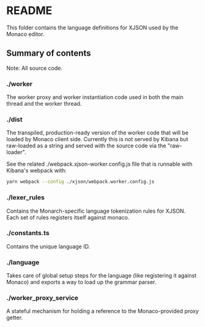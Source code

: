 # README

This folder contains the language definitions for XJSON used by the Monaco editor.

## Summary of contents

Note: All source code.

### ./worker

The worker proxy and worker instantiation code used in both the main thread and the worker thread.

### ./dist

The transpiled, production-ready version of the worker code that will be loaded by Monaco client side.
Currently this is not served by Kibana but raw-loaded as a string and served with the source code via
the "raw-loader".

See the related ./webpack.xjson-worker.config.js file that is runnable with Kibana's webpack with:

```sh
yarn webpack --config ./xjson/webpack.worker.config.js
```

### ./lexer_rules

Contains the Monarch-specific language tokenization rules for XJSON. Each set of rules registers itself against monaco.

### ./constants.ts

Contains the unique language ID.

### ./language

Takes care of global setup steps for the language (like registering it against Monaco) and exports a way to load up
the grammar parser.

### ./worker_proxy_service

A stateful mechanism for holding a reference to the Monaco-provided proxy getter.
